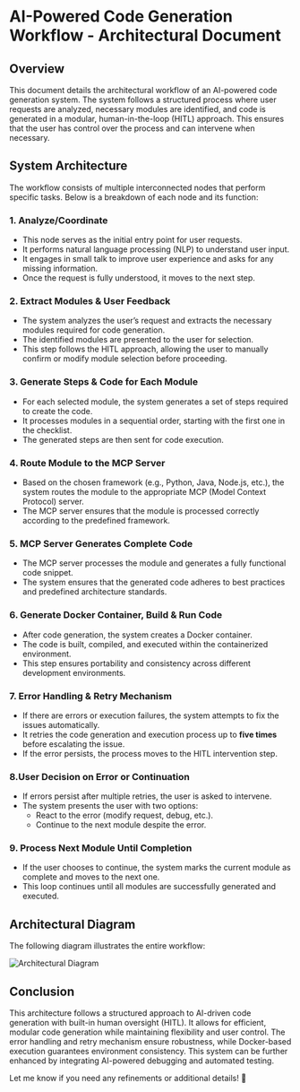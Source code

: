 # AI-Powered Code Generation Workflow - Architectural Document

## Overview
This document details the architectural workflow of an AI-powered code generation system. The system follows a structured process where user requests are analyzed, necessary modules are identified, and code is generated in a modular, human-in-the-loop (HITL) approach. This ensures that the user has control over the process and can intervene when necessary.

## System Architecture
The workflow consists of multiple interconnected nodes that perform specific tasks. Below is a breakdown of each node and its function:

### **1. Analyze/Coordinate**
- This node serves as the initial entry point for user requests.
- It performs natural language processing (NLP) to understand user input.
- It engages in small talk to improve user experience and asks for any missing information.
- Once the request is fully understood, it moves to the next step.

### **2. Extract Modules & User Feedback**
- The system analyzes the user’s request and extracts the necessary modules required for code generation.
- The identified modules are presented to the user for selection.
- This step follows the HITL approach, allowing the user to manually confirm or modify module selection before proceeding.

### **3. Generate Steps & Code for Each Module**
- For each selected module, the system generates a set of steps required to create the code.
- It processes modules in a sequential order, starting with the first one in the checklist.
- The generated steps are then sent for code execution.

### **4. Route Module to the MCP Server**
- Based on the chosen framework (e.g., Python, Java, Node.js, etc.), the system routes the module to the appropriate MCP (Model Context Protocol) server.
- The MCP server ensures that the module is processed correctly according to the predefined framework.

### **5. MCP Server Generates Complete Code**
- The MCP server processes the module and generates a fully functional code snippet.
- The system ensures that the generated code adheres to best practices and predefined architecture standards.

### **6. Generate Docker Container, Build & Run Code**
- After code generation, the system creates a Docker container.
- The code is built, compiled, and executed within the containerized environment.
- This step ensures portability and consistency across different development environments.

### **7. Error Handling & Retry Mechanism**
- If there are errors or execution failures, the system attempts to fix the issues automatically.
- It retries the code generation and execution process up to **five times** before escalating the issue.
- If the error persists, the process moves to the HITL intervention step.

### **8.User Decision on Error or Continuation**
- If errors persist after multiple retries, the user is asked to intervene.
- The system presents the user with two options:
  - React to the error (modify request, debug, etc.).
  - Continue to the next module despite the error.

### **9. Process Next Module Until Completion**
- If the user chooses to continue, the system marks the current module as complete and moves to the next one.
- This loop continues until all modules are successfully generated and executed.

## Architectural Diagram
The following diagram illustrates the entire workflow:

![Architectural Diagram](../swe/static/architecture.png)

## Conclusion
This architecture follows a structured approach to AI-driven code generation with built-in human oversight (HITL). It allows for efficient, modular code generation while maintaining flexibility and user control. The error handling and retry mechanism ensure robustness, while Docker-based execution guarantees environment consistency. This system can be further enhanced by integrating AI-powered debugging and automated testing.

Let me know if you need any refinements or additional details! 🚀

